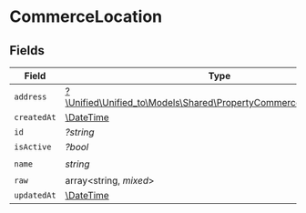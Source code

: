 # CommerceLocation


## Fields

| Field                                                                                                                        | Type                                                                                                                         | Required                                                                                                                     | Description                                                                                                                  |
| ---------------------------------------------------------------------------------------------------------------------------- | ---------------------------------------------------------------------------------------------------------------------------- | ---------------------------------------------------------------------------------------------------------------------------- | ---------------------------------------------------------------------------------------------------------------------------- |
| `address`                                                                                                                    | [?\Unified\Unified_to\Models\Shared\PropertyCommerceLocationAddress](../../Models/Shared/PropertyCommerceLocationAddress.md) | :heavy_minus_sign:                                                                                                           | N/A                                                                                                                          |
| `createdAt`                                                                                                                  | [\DateTime](https://www.php.net/manual/en/class.datetime.php)                                                                | :heavy_minus_sign:                                                                                                           | N/A                                                                                                                          |
| `id`                                                                                                                         | *?string*                                                                                                                    | :heavy_minus_sign:                                                                                                           | N/A                                                                                                                          |
| `isActive`                                                                                                                   | *?bool*                                                                                                                      | :heavy_minus_sign:                                                                                                           | N/A                                                                                                                          |
| `name`                                                                                                                       | *string*                                                                                                                     | :heavy_check_mark:                                                                                                           | N/A                                                                                                                          |
| `raw`                                                                                                                        | array<string, *mixed*>                                                                                                       | :heavy_minus_sign:                                                                                                           | N/A                                                                                                                          |
| `updatedAt`                                                                                                                  | [\DateTime](https://www.php.net/manual/en/class.datetime.php)                                                                | :heavy_minus_sign:                                                                                                           | N/A                                                                                                                          |